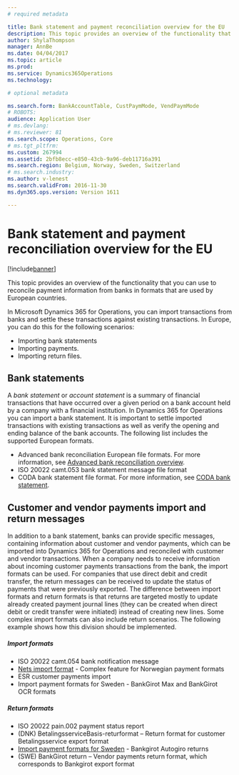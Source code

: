 ```yaml
---
# required metadata

title: Bank statement and payment reconciliation overview for the EU
description: This topic provides an overview of the functionality that you can use to reconcile payment information from banks in formats that are used by European countries.
author: ShylaThompson
manager: AnnBe
ms.date: 04/04/2017
ms.topic: article
ms.prod: 
ms.service: Dynamics365Operations
ms.technology: 

# optional metadata

ms.search.form: BankAccountTable, CustPaymMode, VendPaymMode
# ROBOTS: 
audience: Application User
# ms.devlang: 
# ms.reviewer: 81
ms.search.scope: Operations, Core
# ms.tgt_pltfrm: 
ms.custom: 267994
ms.assetid: 2bfb8ecc-e850-43cb-9a96-deb11716a391
ms.search.region: Belgium, Norway, Sweden, Switzerland
# ms.search.industry: 
ms.author: v-lenest
ms.search.validFrom: 2016-11-30
ms.dyn365.ops.version: Version 1611

---
```


# Bank statement and payment reconciliation overview for the EU

[!include[banner](../includes/banner.md)]


This topic provides an overview of the functionality that you can use to reconcile payment information from banks in formats that are used by European countries.

In Microsoft Dynamics 365 for Operations, you can import transactions from banks and settle these transactions against existing transactions. In Europe, you can do this for the following scenarios:

-   Importing bank statements
-   Importing payments.
-   Importing return files.

## Bank statements
A *bank statement* or *account statement* is a summary of financial transactions that have occurred over a given period on a bank account held by a company with a financial institution. In Dynamics 365 for Operations you can import a bank statement. It is important to settle imported transactions with existing transactions as well as verify the opening and ending balance of the bank accounts. The following list includes the supported European formats.

-   Advanced bank reconciliation European file formats. For more information, see [Advanced bank reconciliation overview](../cash-bank-management/advanced-bank-reconciliation-overview.md).
-   ISO 20022 camt.053 bank statement message file format
-   CODA bank statement file format. For more information, see [CODA bank statement](emea-bel-coda-bank-statement-import.md).

## Customer and vendor payments import and return messages
In addition to a bank statement, banks can provide specific messages, containing information about customer and vendor payments, which can be imported into Dynamics 365 for Operations and reconciled with customer and vendor transactions. When a company needs to receive information about incoming customer payments transactions from the bank, the import formats can be used. For companies that use direct debit and credit transfer, the return messages can be received to update the status of payments that were previously exported. The difference between import formats and return formats is that returns are targeted mostly to update already created payment journal lines (they can be created when direct debit or credit transfer were initiated) instead of creating new lines. Some complex import formats can also include return scenarios. The following example shows how this division should be implemented.

##### Import formats

-   ISO 20022 camt.054 bank notification message
-   [Nets import format](emea-nor-nets-import-format.md) - Complex feature for Norwegian payment formats
-   ESR customer payments import
-   Import payment formats for Sweden - BankGirot Max and BankGirot OCR formats

##### Return formats

-   ISO 20022 pain.002 payment status report
-   (DNK) BetalingsserviceBasis-returformat – Return format for customer Betalingsservice export format
-   [Import payment formats for Sweden](emea-swe-payment-formats-import.md) - Bankgirot Autogiro returns
-   (SWE) BankGirot return – Vendor payments return format, which corresponds to Bankgirot export format


